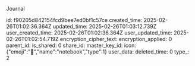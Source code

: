Journal

id: f90205d842154fcd9bee7ed0bf1c57ce
created_time: 2025-02-26T01:02:36.364Z
updated_time: 2025-02-26T01:03:12.739Z
user_created_time: 2025-02-26T01:02:36.364Z
user_updated_time: 2025-02-26T01:02:54.719Z
encryption_cipher_text: 
encryption_applied: 0
parent_id: 
is_shared: 0
share_id: 
master_key_id: 
icon: {"emoji":"📓","name":"notebook","type":1}
user_data: 
deleted_time: 0
type_: 2